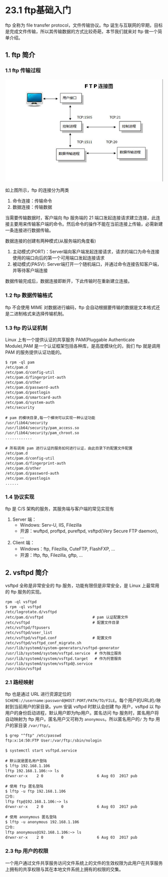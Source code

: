 # 23.1 ftp基础入门
ftp 全称为 file transfer protocol，文件传输协议。ftp 诞生与互联网的早期，目标是完成文件传输，所以其传输数据的方式比较奇葩，本节我们就来对 ftp 做一个简单介绍。

## 1. ftp 简介
### 1.1 ftp 传输过程
![ftp](../images/22/ftp_protocol.jpg)

如上图所示，ftp 的连接分为两类
1. 命令连接：传输命令
2. 数据连接：传输数据

当需要传输数据时，客户端向 ftp 服务端的 21 端口发起连接请求建立连接，此连接主要用来传输客户端的命令。然后命令的操作不能在当前连接上传输，必需新建一条连接进行数据传输。

数据连接的创建有两种模式(从服务端的角度看)
1. 主动模式(PORT)：Server端向客户端发起连接请求，请求的端口为命令连接使用的端口向后的第一个可用端口发起连接请求
2. 被动模式(PASV): Server端打开一个随机端口，并通过命令连接告知客户端，并等待客户端连接

数据传输完成后，数据连接即断开，下此传输时在重新建立连接。

### 1.2 ftp 数据传输格式
ftp 不会使用 MIME 对数据进行编码，ftp 会自动根据要传输的数据是文本格式还是二进制格式来选择传输机制。

### 1.3 ftp 的认证机制
Linux 上有一个提供认证的共享服务 PAM(Pluggable Authenticate Module),PAM 是一个认证框架包括各种库，是高度模块化的，我们 ftp 就是调用 PAM 的服务提供认证功能的。

```
$ rpm -ql pam
/etc/pam.d
/etc/pam.d/config-util
/etc/pam.d/fingerprint-auth
/etc/pam.d/other
/etc/pam.d/password-auth
/etc/pam.d/postlogin
/etc/pam.d/smartcard-auth
/etc/pam.d/system-auth
/etc/security

# pam 的模块目录,每一个模块可以实现一种认证功能
/usr/lib64/security  
/usr/lib64/security/pam_access.so
/usr/lib64/security/pam_chroot.so
............

# 所有调用 pam 进行认证的服务如何进行认证，由此目录下的配置文件配置
/etc/pam.d     
/etc/pam.d/config-util
/etc/pam.d/fingerprint-auth
/etc/pam.d/other
/etc/pam.d/password-auth
/etc/pam.d/postlogin
......
```

### 1.4 协议实现
ftp 是 C/S 架构的服务，其服务端与客户端的常见实现有
1. Server 端：
	- Windows: Serv-U, IIS, Filezilla
	- 开源：wuftpd, proftpd, pureftpd, vsftpd(Very Secure FTP daemon), ...
2. Client 端：
	- Windows：ftp, Filezilla, CuteFTP, FlashFXP, ...
	- 开源：lftp, ftp, Filezilla, gftp, ...

## 2. vsftpd 简介
vsftpd 全称是非常安全的 ftp 服务，功能有限但是非常安全，是 Linux 上最常用的 ftp 服务的实现。

```
rpm -ql vsftpd
$ rpm -ql vsftpd
/etc/logrotate.d/vsftpd
/etc/pam.d/vsftpd                      # pam 认证配置文件
/etc/vsftpd                            # 配置文件目录
/etc/vsftpd/ftpusers
/etc/vsftpd/user_list
/etc/vsftpd/vsftpd.conf                # 配置文件
/etc/vsftpd/vsftpd_conf_migrate.sh
/usr/lib/systemd/system-generators/vsftpd-generator
/usr/lib/systemd/system/vsftpd.service  # 作为独立服务
/usr/lib/systemd/system/vsftpd.target   # 作为托管服务
/usr/lib/systemd/system/vsftpd@.service
/usr/sbin/vsftpd
```

### 2.1 路经映射
ftp 也是通过 URL 进行资源定位的 `SCHEME://username:password@HOST:PORT/PATH/TO/FILE`。每个用户的URL的`/`映射到当前用户的家目录。yum 安装 vsftpd 时默认会创建 ftp 用户，vsftpd 以 ftp 用户的身份启动进程，默认用户即为ftp用户。匿名访问 ftp 服务时，匿名用户将自动映射为 ftp 用户。匿名用户又可称为 `anonymous`。所以匿名用户的`/` 为 ftp 用户的家目录 `/var/ftp/`。

```
$ grep "^ftp" /etc/passwd
ftp:x:14:50:FTP User:/var/ftp:/sbin/nologin

$ systemctl start vsftpd.service

# 默认就是匿名用户登陆
$ lftp 192.168.1.106
lftp 192.168.1.106:~> ls
drwxr-xr-x    2 0        0               6 Aug 03  2017 pub

# 使用 ftp 匿名登陆
$ lftp -u ftp 192.168.1.106
口令:
lftp ftp@192.168.1.106:~> ls            
drwxr-xr-x    2 0        0               6 Aug 03  2017 pub

# 使用 anonymous 匿名登陆
$ lftp -u anonymous 192.168.1.106
口令:
lftp anonymous@192.168.1.106:~> ls      
drwxr-xr-x    2 0        0               6 Aug 03  2017 pub
```

### 2.3 ftp 用户的权限
一个用户通过文件共享服务访问文件系统上的文件的生效权限为此用户在共享服务上拥有的共享权限与其在本地文件系统上拥有的权限的交集。
